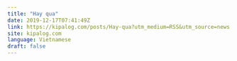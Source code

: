 ```yaml
---
title: "Hay qua"
date: 2019-12-17T07:41:49Z
link: https://kipalog.com/posts/Hay-qua?utm_medium=RSS&utm_source=news.12bit.vn
site: kipalog.com
language: Vietnamese
draft: false
---
```

